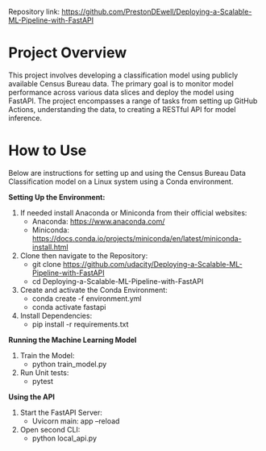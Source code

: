 Repository link: https://github.com/PrestonDEwell/Deploying-a-Scalable-ML-Pipeline-with-FastAPI

# Project Overview
This project involves developing a classification model using publicly available Census Bureau data. The primary goal is to monitor model performance across various data slices and deploy the model using FastAPI. The project encompasses a range of tasks from setting up GitHub Actions, understanding the data, to creating a RESTful API for model inference.

# How to Use
Below are instructions for setting up and using the Census Bureau Data Classification model on a Linux system using a Conda environment.

**Setting Up the Environment:**
1.	If needed install Anaconda or Miniconda from their official websites:
    *	Anaconda: https://www.anaconda.com/
    *	Miniconda: https://docs.conda.io/projects/miniconda/en/latest/miniconda-install.html
2.	Clone then navigate to the Repository:
    *	git clone https://github.com/udacity/Deploying-a-Scalable-ML-Pipeline-with-FastAPI
    *	cd Deploying-a-Scalable-ML-Pipeline-with-FastAPI
3.	Create and activate the Conda Environment:
    *	conda create -f environment.yml
    *	conda activate fastapi
4.	Install Dependencies:
    *	pip install -r requirements.txt

**Running the Machine Learning Model**
1.	Train the Model:
    *	python train_model.py
2.	Run Unit tests:
    *	pytest

**Using the API**
1.	Start the FastAPI Server:
    *	Uvicorn main: app –reload
2.	Open second CLI:
    *	python local_api.py

